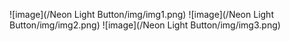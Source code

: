 ![image](/Neon Light Button/img/img1.png)
![image](/Neon Light Button/img/img2.png)
![image](/Neon Light Button/img/img3.png)

